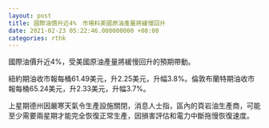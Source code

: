 ```yaml
---
layout: post
title: 國際油價升近4%　市場料美國原油產量將緩慢回升
date: 2021-02-23 05:22:46.000000000 +08:00
categories: rthk
---
```


國際油價升近4%，受美國原油產量將緩慢回升的預期帶動。

紐約期油收市報每桶61.49美元，升2.25美元，升幅3.8%。倫敦布蘭特期油收市報每桶65.24美元，升2.33美元，升幅3.7%。

上星期德州因嚴寒天氣令生產設施關閉，消息人士指，區內的頁岩油生產商，可能至少需要兩星期才能完全恢復正常生產，因損害評估和電力中斷拖慢恢復速度。

